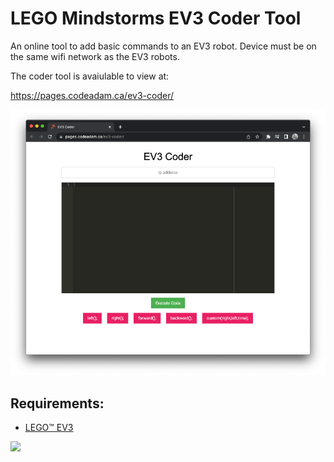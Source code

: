 # LEGO Mindstorms EV3 Coder Tool

An online tool to add basic commands to an EV3 robot. Device must be on the same wifi network as the EV3 robots. 

The coder tool is avaiulable to view at:

https://pages.codeadam.ca/ev3-coder/

![EV3 Coder Tool](https://github.com/codeadamca/ev3-coder/blob/main/screenshot-coder.png?raw=true)

## Requirements:

* [LEGO&trade; EV3](https://www.lego.com/en-ca/product/lego-mindstorms-ev3-31313) 

<a href="https://codeadam.ca">
<img src="https://codeadam.ca/images/code-block.png" width="100">
</a>
